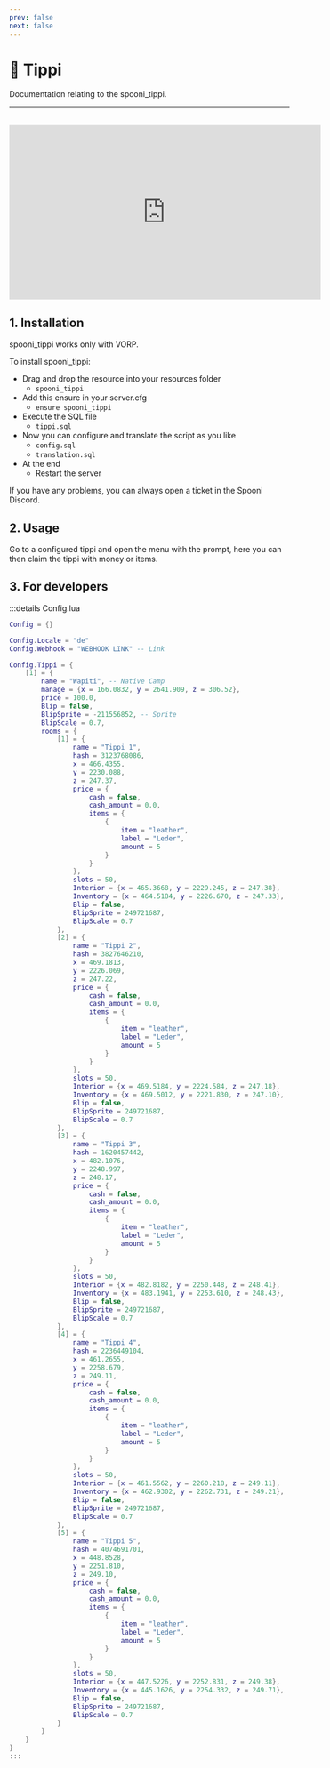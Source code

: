 ```yaml
---
prev: false
next: false
---
```


# 🏹 Tippi
Documentation relating to the spooni_tippi.

___
<br>
<iframe width="560" height="315" src="https://www.youtube.com/embed/link" frameborder="0" allow="accelerometer; autoplay; clipboard-write; encrypted-media; gyroscope; picture-in-picture; web-share" allowfullscreen></iframe>

## 1. Installation
spooni_tippi works only with VORP. 

To install spooni_tippi:
- Drag and drop the resource into your resources folder
  - `spooni_tippi`
- Add this ensure in your server.cfg
  - `ensure spooni_tippi`
- Execute the SQL file
  - `tippi.sql`
- Now you can configure and translate the script as you like
  - `config.sql`
  - `translation.sql`
- At the end
  - Restart the server

If you have any problems, you can always open a ticket in the Spooni Discord.

## 2. Usage
Go to a configured tippi and open the menu with the prompt, here you can then claim the tippi with money or items.

## 3. For developers

:::details Config.lua
```lua
Config = {}

Config.Locale = "de"
Config.Webhook = "WEBHOOK LINK" -- Link

Config.Tippi = {
    [1] = {
        name = "Wapiti", -- Native Camp
        manage = {x = 166.0832, y = 2641.909, z = 306.52},
        price = 100.0,
        Blip = false,
        BlipSprite = -211556852, -- Sprite
        BlipScale = 0.7,
        rooms = {
            [1] = {
                name = "Tippi 1",
                hash = 3123768086,
                x = 466.4355,
                y = 2230.088,
                z = 247.37,
                price = {
                    cash = false,
                    cash_amount = 0.0,
                    items = {
                        {
                            item = "leather",
                            label = "Leder",
                            amount = 5
                        }
                    }
                },
                slots = 50,
                Interior = {x = 465.3668, y = 2229.245, z = 247.38},
                Inventory = {x = 464.5184, y = 2226.670, z = 247.33},
                Blip = false,
                BlipSprite = 249721687,
                BlipScale = 0.7
            },
            [2] = {
                name = "Tippi 2",
                hash = 3827646210,
                x = 469.1813,
                y = 2226.069,
                z = 247.22,
                price = {
                    cash = false,
                    cash_amount = 0.0,
                    items = {
                        {
                            item = "leather",
                            label = "Leder",
                            amount = 5
                        }
                    }
                },
                slots = 50,
                Interior = {x = 469.5184, y = 2224.584, z = 247.18},
                Inventory = {x = 469.5012, y = 2221.830, z = 247.10},
                Blip = false,
                BlipSprite = 249721687,
                BlipScale = 0.7
            },
            [3] = {
                name = "Tippi 3",
                hash = 1620457442,
                x = 482.1076,
                y = 2248.997,
                z = 248.17,
                price = {
                    cash = false,
                    cash_amount = 0.0,
                    items = {
                        {
                            item = "leather",
                            label = "Leder",
                            amount = 5
                        }
                    }
                },
                slots = 50,
                Interior = {x = 482.8182, y = 2250.448, z = 248.41},
                Inventory = {x = 483.1941, y = 2253.610, z = 248.43},
                Blip = false,
                BlipSprite = 249721687,
                BlipScale = 0.7
            },
            [4] = {
                name = "Tippi 4",
                hash = 2236449104,
                x = 461.2655,
                y = 2258.679,
                z = 249.11,
                price = {
                    cash = false,
                    cash_amount = 0.0,
                    items = {
                        {
                            item = "leather",
                            label = "Leder",
                            amount = 5
                        }
                    }
                },
                slots = 50,
                Interior = {x = 461.5562, y = 2260.218, z = 249.11},
                Inventory = {x = 462.9302, y = 2262.731, z = 249.21},
                Blip = false,
                BlipSprite = 249721687,
                BlipScale = 0.7
            },
            [5] = {
                name = "Tippi 5",
                hash = 4074691701,
                x = 448.8528,
                y = 2251.810,
                z = 249.10,
                price = {
                    cash = false,
                    cash_amount = 0.0,
                    items = {
                        {
                            item = "leather",
                            label = "Leder",
                            amount = 5
                        }
                    }
                },
                slots = 50,
                Interior = {x = 447.5226, y = 2252.831, z = 249.38},
                Inventory = {x = 445.1626, y = 2254.332, z = 249.71},
                Blip = false,
                BlipSprite = 249721687,
                BlipScale = 0.7
            }
        }
    }
}
:::
